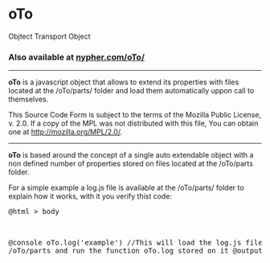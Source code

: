 # oTo
Objtect Transport Object
<h3>Also available at <a href="https://nypher.com/oTo/">nypher.com/oTo/</a></h3>

<hr>

<strong>oTo</strong> is a javascript object that allows to extend its properties with files located at the /oTo/parts/ folder and load them automatically uppon call to themselves.

This Source Code Form is subject to the terms of the Mozilla Public License, v. 2.0. If a copy of the MPL was not distributed with this file, You can obtain one at http://mozilla.org/MPL/2.0/.

<hr>

<strong>oTo</strong> is based around the concept of a single auto extendable object with a non defined number of properties stored on files located at the /oTo/parts folder.

For a simple example a log.js file is available at the /oTo/parts/ folder to explain how it works, with it you verify thist code:

<pre>
@html > body
    <script type="text/javascript" src="/oTo/engine.js"></script>
@console
    oTo.log('example')
    //This will load the log.js file from /oTo/parts and run the function oTo.log stored on it
@output
    "example"
</pre>
